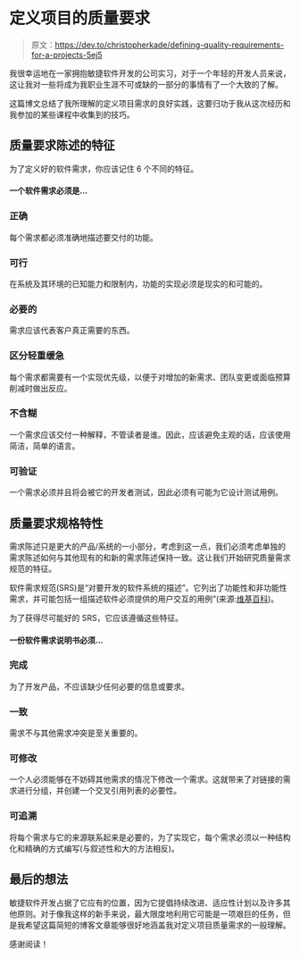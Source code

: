 # 定义项目的质量要求

> 原文：<https://dev.to/christopherkade/defining-quality-requirements-for-a-projects-5ej5>

我很幸运地在一家拥抱敏捷软件开发的公司实习，对于一个年轻的开发人员来说，这让我对一些将成为我职业生涯不可或缺的一部分的事情有了一个大致的了解。

这篇博文总结了我所理解的定义项目需求的良好实践，这要归功于我从这次经历和我参加的某些课程中收集到的技巧。

## 质量要求陈述的特征

为了定义好的软件需求，你应该记住 6 个不同的特征。

#### 一个软件需求必须是...

### 正确

每个需求都必须准确地描述要交付的功能。

### 可行

在系统及其环境的已知能力和限制内，功能的实现必须是现实的和可能的。

### 必要的

需求应该代表客户真正需要的东西。

### 区分轻重缓急

每个需求都需要有一个实现优先级，以便于对增加的新需求、团队变更或面临预算削减时做出反应。

### 不含糊

一个需求应该交付一种解释，不管读者是谁。因此，应该避免主观的话，应该使用简洁，简单的语言。

### 可验证

一个需求必须并且将会被它的开发者测试，因此必须有可能为它设计测试用例。

## 质量要求规格特性

需求陈述只是更大的产品/系统的一小部分，考虑到这一点，我们必须考虑单独的需求陈述如何与其他现有的和新的需求陈述保持一致。这让我们开始研究质量需求规范的特征。

软件需求规范(SRS)是“对要开发的软件系统的描述”。它列出了功能性和非功能性需求，并可能包括一组描述软件必须提供的用户交互的用例”(来源:[维基百科](https://en.wikipedia.org/wiki/Software_requirements_specification))。

为了获得尽可能好的 SRS，它应该遵循这些特征。

#### 一份软件需求说明书必须...

### 完成

为了开发产品，不应该缺少任何必要的信息或要求。

### 一致

需求不与其他需求冲突是至关重要的。

### 可修改

一个人必须能够在不妨碍其他需求的情况下修改一个需求。这就带来了对链接的需求进行分组，并创建一个交叉引用列表的必要性。

### 可追溯

将每个需求与它的来源联系起来是必要的，为了实现它，每个需求必须以一种结构化和精确的方式编写(与叙述性和大的方法相反)。

## 最后的想法

敏捷软件开发占据了它应有的位置，因为它提倡持续改进、适应性计划以及许多其他原则。对于像我这样的新手来说，最大限度地利用它可能是一项艰巨的任务，但是我希望这篇简短的博客文章能够很好地涵盖我对定义项目质量需求的一般理解。

感谢阅读！